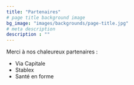 ```yaml
---
title: "Partenaires"
# page title background image
bg_image: "images/backgrounds/page-title.jpg"
# meta description
description : ""
---
```


Merci à nos chaleureux partenaires :

- Via Capitale
- Stablex
- Santé en forme
